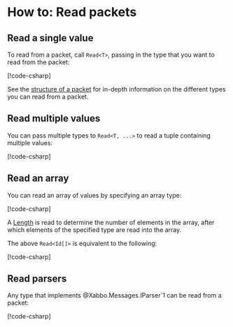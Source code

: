 # How to: Read packets

## Read a single value

To read from a packet, call `Read<T>`, passing in the type that you want to read from the packet:

[!code-csharp[](~/src/examples/packets/minimal/Program.cs?name=read-single-value)]

See the [structure of a packet](~/docs/in-depth/packet-structure.md) for in-depth information on
the different types you can read from a packet.

## Read multiple values

You can pass multiple types to `Read<T, ...>` to read a tuple containing multiple values:

[!code-csharp[](~/src/examples/packets/minimal/Program.cs?name=read-multiple-values)]

## Read an array

You can read an array of values by specifying an array type:

[!code-csharp[](~/src/examples/packets/minimal/Program.cs?name=read-array)]

A [Length](~/docs/in-depth/packet-structure.md#length) is read to determine the number of elements
in the array, after which elements of the specified type are read into the array.

The above `Read<Id[]>` is equivalent to the following:

[!code-csharp[](~/src/examples/packets/minimal/Program.cs?name=read-array-manual)]

## Read parsers

Any type that implements @Xabbo.Messages.IParser`1 can be read from a packet:

[!code-csharp[](~/src/examples/packets/minimal/Program.cs?name=read-parser)]
